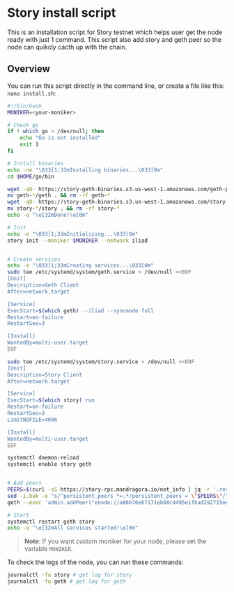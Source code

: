 # Story install script

This is an installation script for Story testnet which helps user get the node ready with just 1 command. This script also add story and geth peer so the node can quikcly cacth up with the chain.

## Overview
You can run this script directly in the command line, or create a file like this: `nano install.sh`:
```bash
#!/bin/bash
MONIKER=<your-moniker>

# Check go
if ! which go > /dev/null; then
    echo "Go is not installed"
    exit 1
fi

# Install binaries
echo -ne "\033[1;33mInstalling binaries...\033[0m"
cd $HOME/go/bin

wget -qO- https://story-geth-binaries.s3.us-west-1.amazonaws.com/geth-public/geth-linux-amd64-0.9.3-b224fdf.tar.gz | tar xzf -
mv geth-*/geth . && rm -rf geth-*
wget -qO- https://story-geth-binaries.s3.us-west-1.amazonaws.com/story-public/story-linux-amd64-0.10.1-57567e5.tar.gz | tar xzf -
mv story-*/story . && rm -rf story-*
echo -e "\e[32mDone!\e[0m"

# Init
echo -e "\033[1;33mInitializing...\033[0m"
story init --moniker $MONIKER --network iliad 


# Create services
echo -e "\033[1;33mCreating services...\033[0m"
sudo tee /etc/systemd/system/geth.service > /dev/null <<EOF
[Unit]
Description=Geth Client
After=network.target

[Service]
ExecStart=$(which geth) --iliad --syncmode full
Restart=on-failure
RestartSec=3

[Install]
WantedBy=multi-user.target
EOF

sudo tee /etc/systemd/system/story.service > /dev/null <<EOF
[Unit]
Description=Story Client
After=network.target

[Service]
ExecStart=$(which story) run
Restart=on-failure
RestartSec=3
LimitNOFILE=4096

[Install]
WantedBy=multi-user.target
EOF

systemctl daemon-reload
systemctl enable story geth


# Add peers
PEERS=$(curl -sS https://story-rpc.mandragora.io/net_info | jq -r '.result.peers[] | "\(.node_info.id)@\(.remote_ip):\(.node_info.listen_addr)"' | awk -F ':' '{print $1":"$(NF)}' | paste -sd, -)
sed -i.bak -e "s/^persistent_peers *=.*/persistent_peers = \"$PEERS\"/" $HOME.story/story/config/config.toml
geth --exec 'admin.addPeer("enode://a86b76eb7171eb68c4495e1fbad292715eee9b77a34ffa5cf39e40cc9047e1c41e01486d1e31428228a1350b0f870bcd3b6c5d608ba65fe7b7fcba715a78eeb8@story-geth.mandragora.io:30303")' attach $HOME/.story/geth/iliad/geth.ipc

# Start
systemctl restart geth story
echo -e "\e[32mAll services started!\e[0m"

```

> **Note**: If you want custom moniker for your node, please set the variable `MONIKER`.

To check the logs of the node, you can run these commands:
```bash
journalctl -fu story # get log for story
journalctl -fu geth # get log for geth
```